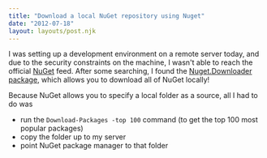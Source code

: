 ```yaml
---
title: "Download a local NuGet repository using Nuget"
date: "2012-07-18"
layout: layouts/post.njk
---
```


I was setting up a development environment on a remote server today, and due to the security constraints on the machine, I wasn't able to reach the official [NuGet](http://nuget.org/) feed. After some searching, I found the [Nuget.Downloader package](http://nuget.org/packages/Nuget.Downloader), which allows you to download all of NuGet locally!

Because NuGet allows you to specify a local folder as a source, all I had to do was

- run the `Download-Packages -top 100` command (to get the top 100 most popular packages)
- copy the folder up to my server
- point NuGet package manager to that folder
